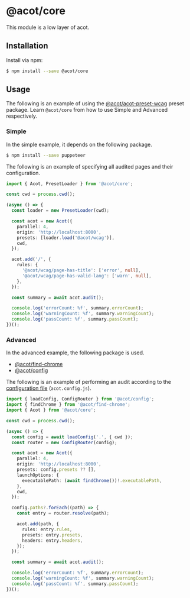 # @acot/core

This module is a low layer of acot.

## Installation

Install via npm:

```bash
$ npm install --save @acot/core
```

## Usage

The following is an example of using the [@acot/acot-preset-wcag](../acot-preset-wcag/) preset package. Learn `@acot/core` from how to use Simple and Advanced respectively.

### Simple

In the simple example, it depends on the following package.

```bash
$ npm install --save puppeteer
```

The following is an example of specifying all audited pages and their configuration.

```typescript
import { Acot, PresetLoader } from '@acot/core';

const cwd = process.cwd();

(async () => {
  const loader = new PresetLoader(cwd);

  const acot = new Acot({
    parallel: 4,
    origin: 'http://localhost:8000',
    presets: [loader.load('@acot/wcag')],
    cwd,
  });

  acot.add('/', {
    rules: {
      '@acot/wcag/page-has-title': ['error', null],
      '@acot/wcag/page-has-valid-lang': ['warn', null],
    },
  });

  const summary = await acot.audit();

  console.log('errorCount: %f', summary.errorCount);
  console.log('warningCount: %f', summary.warningCount);
  console.log('passCount: %f', summary.passCount);
})();
```

### Advanced

In the advanced example, the following package is used.

- [@acot/find-chrome](../find-chrome/)
- [@acot/config](../config/)

The following is an example of performing an audit according to the [configuration file](../../docs/configuration.md) (`acot.config.js`).

```typescript
import { loadConfig, ConfigRouter } from '@acot/config';
import { findChrome } from '@acot/find-chrome';
import { Acot } from '@acot/core';

const cwd = process.cwd();

(async () => {
  const config = await loadConfig('.', { cwd });
  const router = new ConfigRouter(config);

  const acot = new Acot({
    parallel: 4,
    origin: 'http://localhost:8000',
    presets: config.presets ?? [],
    launchOptions: {
      executablePath: (await findChrome())!.executablePath,
    },
    cwd,
  });

  config.paths?.forEach((path) => {
    const entry = router.resolve(path);

    acot.add(path, {
      rules: entry.rules,
      presets: entry.presets,
      headers: entry.headers,
    });
  });

  const summary = await acot.audit();

  console.log('errorCount: %f', summary.errorCount);
  console.log('warningCount: %f', summary.warningCount);
  console.log('passCount: %f', summary.passCount);
})();
```
